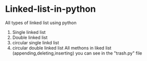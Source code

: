 # Linked-list-in-python
All types of linked list using python
1. Single linked list
2. Double linked list
3. circular single linkd list
4. circular double linked list
All methons in liked list (appending,deleting,inserting) you can see in the "trash.py" file 
   
